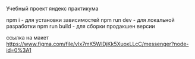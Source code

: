Учебный проект яндекс практикума

npm i - для установки зависимостей
npm run dev - для локальной разработки
npm run build - для сборки продакшен версии

ссылка на макет
https://www.figma.com/file/vIx7mK5WlDjKk5XuoxLLcC/messenger?node-id=0%3A1
